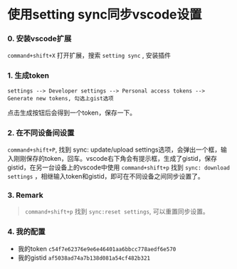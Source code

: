 # 使用setting sync同步vscode设置

### 0. 安装vscode扩展

`command+shift+X` 打开扩展，搜索 `setting sync` , 安装插件

### 1. 生成token
```
settings --> Developer settings --> Personal access tokens --> Generate new tokens, 勾选上gist选项
```
点击生成按钮后会得到一个token，保存一下。

### 2. 在不同设备间设置
`command+shift+P`, 找到 sync: update/upload settings选项，会弹出一个框，输入刚刚保存的token，回车。vscode右下角会有提示框，生成了gistid，保存gistid，在另一台设备上的vscode中使用 `command+shift+p` 找到 `sync: download settings` ，相继输入token和gistid，即可在不同设备之间同步设置了。

### 3. Remark
> `command+shift+p` 找到 `sync:reset settings`, 可以重置同步设置。

### 4. 我的配置
- 我的token  `c54f7e62376e9e6e46401aa6bbcc778aedf6e570`
- 我的gistid `af5038ad74a7b138d081a54cf482b321`